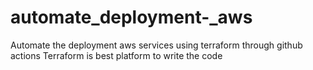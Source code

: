 # automate_deployment-_aws
Automate the deployment aws services using terraform through github actions
Terraform is best platform to write the code 
